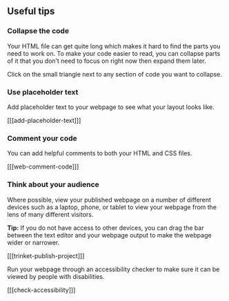 ## Useful tips

### Collapse the code

Your HTML file can get quite long which makes it hard to find the parts you need to work on. To make your code easier to read, you can collapse parts of it that you don’t need to focus on right now then expand them later.

Click on the small triangle next to any section of code you want to collapse. 

### Use placeholder text

Add placeholder text to your webpage to see what your layout looks like.

[[[add-placeholder-text]]]

### Comment your code

You can add helpful comments to both your HTML and CSS files.

[[[web-comment-code]]]

### Think about your audience

Where possible, view your published webpage on a number of different devices such as a laptop, phone, or tablet to view your webpage from the lens of many different visitors. 

**Tip:** If you do not have access to other devices, you can drag the bar between the text editor and your webpage output to make the webpage wider or narrower.

[[[trinket-publish-project]]]

Run your webpage through an accessibility checker to make sure it can be viewed by people with disabilities.

[[[check-accessibility]]]
